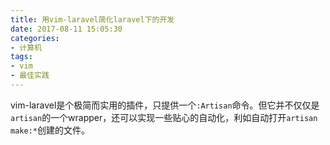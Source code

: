 ```yaml
---
title: 用vim-laravel简化laravel下的开发
date: 2017-08-11 15:05:30
categories:
- 计算机
tags:
- vim
- 最佳实践
---
```

vim-laravel是个极简而实用的插件，只提供一个`:Artisan`命令。但它并不仅仅是`artisan`的一个wrapper，还可以实现一些贴心的自动化，利如自动打开`artisan make:*`创建的文件。

